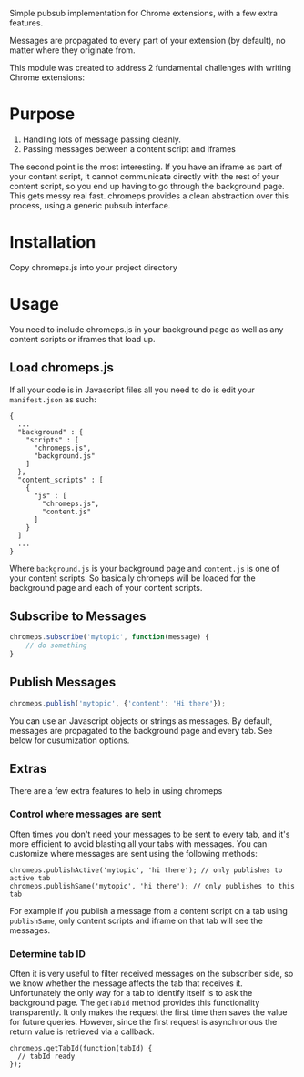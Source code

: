 Simple pubsub implementation for Chrome extensions, with a few extra features.

Messages are propagated to every part of your extension (by default), no matter where they originate from.

This module was created to address 2 fundamental challenges with writing Chrome extensions:

# Purpose

1. Handling lots of message passing cleanly.
2. Passing messages between a content script and iframes

The second point is the most interesting. If you have an iframe as part of your content script, it cannot communicate directly with the rest of your content script, so you end up having to go through the background page. This gets messy real fast. chromeps provides a clean abstraction over this process, using a generic pubsub interface.

# Installation

Copy chromeps.js into your project directory

# Usage
You need to include chromeps.js in your background page as well as any content scripts or iframes that load up.

## Load chromeps.js
If all your code is in Javascript files all you need to do is edit your `manifest.json` as such:

```
{
  ...
  "background" : {
    "scripts" : [
      "chromeps.js",
      "background.js"
    ]
  },
  "content_scripts" : [
    {
      "js" : [
        "chromeps.js",
        "content.js"
      ]
    }
  ]
  ...
}
```

Where `background.js` is your background page and `content.js` is one of your content scripts. So basically chromeps will be loaded for the background page and each of your content scripts.

## Subscribe to Messages

```javascript
chromeps.subscribe('mytopic', function(message) {
    // do something
}
```
## Publish Messages
```javascript
chromeps.publish('mytopic', {'content': 'Hi there'});
```

You can use an Javascript objects or strings as messages. By default, messages are propagated to the background page and every tab. See below for cusumization options.

## Extras
There are a few extra features to help in using chromeps

### Control where messages are sent
Often times you don't need your messages to be sent to every tab, and it's more efficient to avoid blasting all your tabs with messages. You can customize where messages are sent using the following methods:

```
chromeps.publishActive('mytopic', 'hi there'); // only publishes to active tab
chromeps.publishSame('mytopic', 'hi there'); // only publishes to this tab
```

For example if you publish a message from a content script on a tab using `publishSame`, only content scripts and iframe on that tab will see the messages.

### Determine tab ID
Often it is very useful to filter received messages on the subscriber side, so we know whether the message affects the tab that receives it. Unfortunately the only way for a tab to identify itself is to ask the background page. The `getTabId` method provides this functionality transparently. It only makes the request the first time then saves the value for future queries. However, since the first request is asynchronous the return value is retrieved via a callback.

```
chromeps.getTabId(function(tabId) {
  // tabId ready
});
```
